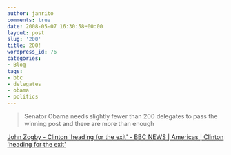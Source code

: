 ```yaml
---
author: janrito
comments: true
date: 2008-05-07 16:30:58+00:00
layout: post
slug: '200'
title: 200!
wordpress_id: 76
categories:
- Blog
tags:
- bbc
- delegates
- obama
- politics
---
```


<blockquote>Senator Obama needs slightly fewer than 200 delegates to pass the winning post and there are more than enough</blockquote>


[John Zogby -  Clinton 'heading for the exit' - BBC NEWS | Americas | Clinton 'heading for the exit'](http://news.bbc.co.uk/2/hi/americas/7387919.stm)
